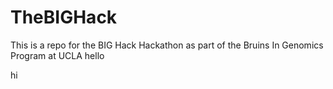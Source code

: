 # TheBIGHack
This is a repo for the BIG Hack Hackathon as part of the Bruins In Genomics Program at UCLA
hello

hi